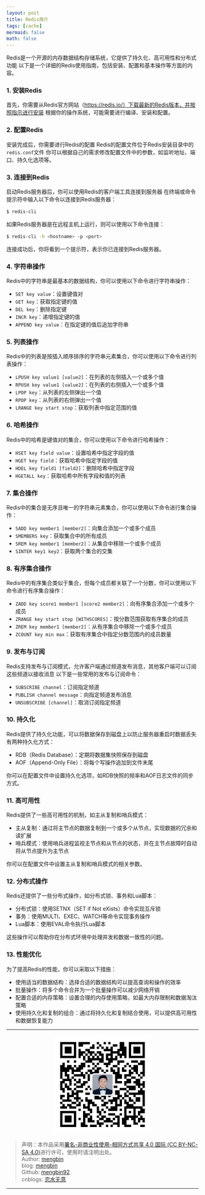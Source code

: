 ```yaml
---
layout: post
title: Redis简介 
tags: [cache]
mermaid: false
math: false
---  
```


Redis是一个开源的内存数据结构存储系统，它提供了持久化、高可用性和分布式功能  以下是一个详细的Redis使用指南，包括安装、配置和基本操作等方面的内容。    

### 1. 安装Redis  

首先，你需要从Redis官方网站（https://redis.io/）下载最新的Redis版本，并按照指示进行安装  根据你的操作系统，可能需要进行编译、安装和配置。    

### 2. 配置Redis  

安装完成后，你需要进行Redis的配置  Redis的配置文件位于Redis安装目录中的`redis.conf`文件  你可以根据自己的需求修改配置文件中的参数，如监听地址、端口、持久化选项等。    

### 3. 连接到Redis  

启动Redis服务器后，你可以使用Redis的客户端工具连接到服务器  在终端或命令提示符中输入以下命令以连接到Redis服务器：  

```bash
$ redis-cli
```  
如果Redis服务器是在远程主机上运行，则可以使用以下命令连接：  

```bash
$ redis-cli -h <hostname> -p <port>
```  
连接成功后，你将看到一个提示符，表示你已连接到Redis服务器。    

### 4. 字符串操作  

Redis中的字符串是最基本的数据结构，你可以使用以下命令进行字符串操作：  

- `SET key value`：设置键值对  
- `GET key`：获取指定键的值  
- `DEL key`：删除指定键  
- `INCR key`：递增指定键的值  
- `APPEND key value`：在指定键的值后追加字符串    

### 5. 列表操作  

Redis中的列表是按插入顺序排序的字符串元素集合，你可以使用以下命令进行列表操作：  

- `LPUSH key value1 [value2]`：在列表的左侧插入一个或多个值  
- `RPUSH key value1 [value2]`：在列表的右侧插入一个或多个值  
- `LPOP key`：从列表的左侧弹出一个值  
- `RPOP key`：从列表的右侧弹出一个值  
- `LRANGE key start stop`：获取列表中指定范围的值    

### 6. 哈希操作  

Redis中的哈希是键值对的集合，你可以使用以下命令进行哈希操作：  

- `HSET key field value`：设置哈希中指定字段的值  
- `HGET key field`：获取哈希中指定字段的值  
- `HDEL key field1 [field2]`：删除哈希中指定字段  
- `HGETALL key`：获取哈希中所有字段和值的列表  

### 7. 集合操作  

Redis中的集合是无序且唯一的字符串元素集合，你可以使用以下命令进行集合操作：  

- `SADD key member1 [member2]`：向集合添加一个或多个成员  
- `SMEMBERS key`：获取集合中的所有成员  
- `SREM key member1 [member2]`：从集合中移除一个或多个成员  
- `SINTER key1 key2`：获取两个集合的交集    

### 8. 有序集合操作  

Redis中的有序集合类似于集合，但每个成员都关联了一个分数，你可以使用以下命令进行有序集合操作：  

- `ZADD key score1 member1 [score2 member2]`：向有序集合添加一个或多个成员  
- `ZRANGE key start stop [WITHSCORES]`：按分数范围获取有序集合的成员  
- `ZREM key member1 [member2]`：从有序集合中移除一个或多个成员  
- `ZCOUNT key min max`：获取有序集合中指定分数范围内的成员数量  

### 9. 发布与订阅  

Redis支持发布与订阅模式，允许客户端通过频道发布消息，其他客户端可以订阅这些频道以接收消息  以下是一些常用的发布与订阅命令：  

- `SUBSCRIBE channel`：订阅指定频道  
- `PUBLISH channel message`：向指定频道发布消息  
- `UNSUBSCRIBE [channel]`：取消订阅指定频道  

### 10. 持久化  

Redis提供了持久化功能，可以将数据保存到磁盘上以防止服务器重启时数据丢失  有两种持久化方式：  
- RDB（Redis Database）：定期将数据集快照保存到磁盘  
- AOF（Append-Only File）：将每个写操作追加到文件末尾    

你可以在配置文件中设置持久化选项，如RDB快照的频率和AOF日志文件的同步方式。    

### 11. 高可用性  

Redis提供了一些高可用性的机制，如主从复制和哨兵模式：  

- 主从复制：通过将主节点的数据复制到一个或多个从节点，实现数据的冗余和读扩展  
- 哨兵模式：使用哨兵进程监视主节点和从节点的状态，并在主节点故障时自动将从节点提升为主节点  

你可以在配置文件中设置主从复制和哨兵模式的相关参数。  

### 12. 分布式操作  

Redis还提供了一些分布式操作，如分布式锁、事务和Lua脚本：  

- 分布式锁：使用SETNX（SET if Not eXists）命令实现互斥锁  
- 事务：使用MULTI、EXEC、WATCH等命令实现事务操作  
- Lua脚本：使用EVAL命令执行Lua脚本  

这些操作可以帮助你在分布式环境中处理并发和数据一致性的问题。  

### 13. 性能优化  

为了提高Redis的性能，你可以采取以下措施：  

- 使用适当的数据结构：选择合适的数据结构可以提高查询和操作的效率  
- 批量操作：将多个命令合并为一个批量操作可以减少网络开销  
- 配置合适的内存策略：设置合理的内存使用策略，如最大内存限制和数据淘汰策略  
- 使用持久化和复制的组合：通过将持久化和复制结合使用，可以提供高可用性和数据恢复能力   

---

<div align="center">
  <img src="../img/qrcode_wechat.jpg" alt="孟斯特">
</div>

> 声明：本作品采用[署名-非商业性使用-相同方式共享 4.0 国际 (CC BY-NC-SA 4.0)](https://creativecommons.org/licenses/by-nc-sa/4.0/deed.zh)进行许可，使用时请注明出处。  
> Author: [mengbin](mengbin1992@outlook.com)  
> blog: [mengbin](https://mengbin.top)  
> Github: [mengbin92](https://mengbin92.github.io/)  
> cnblogs: [恋水无意](https://www.cnblogs.com/lianshuiwuyi/)  

---

